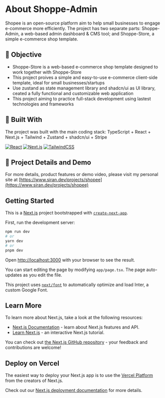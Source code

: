 # About Shoppe-Admin

Shopee is an open-source platform aim to help small businesses to engage e-commerce more efficiently. The project has two separate parts: Shoppe-Admin, a web-based admin dashboard & CMS tool; and Shoppe-Store, a simple e-commerce shop template.

## :rocket: Objective

- Shoppe-Store is a web-based e-commerce shop template designed to work together with Shoppe-Store
- This project proives a simple and easy-to-use e-commerce client-side template, ideal for small businesses/startups
- Use zustand as state management library and shadcn/ui as UI library, ceated a fully functional and customizable web application
- This project aiming to practice full-stack development using lastest technologies and frameworks

## :hammer: Built With

The project was built with the main coding stack: TypeScript + React + Next.js + Tailwind + Zustand + shadcn/ui + Stripe

[![React](https://img.shields.io/badge/React-%2361DAFB.svg?&style=for-the-badge&logo=React&logoColor=white)]()
[![Next.js](https://img.shields.io/badge/next.js-%23663399.svg?&style=for-the-badge&logo=Next.js&logoColor=white)]()
[![TailwindCSS](https://img.shields.io/badge/TailwindCSS-%23339933.svg?&style=for-the-badge&logo=TailwindCSS&logoColor=white)]()

## :pencil: Project Details and Demo

For more details, product features or demo video, please visit my personal site at [https://www.siran.dev/projects/shopee](https://www.siran.dev/projects/shopee)

## Getting Started

This is a [Next.js](https://nextjs.org/) project bootstrapped with [`create-next-app`](https://github.com/vercel/next.js/tree/canary/packages/create-next-app).

First, run the development server:

```bash
npm run dev
# or
yarn dev
# or
pnpm dev
```

Open [http://localhost:3000](http://localhost:3000) with your browser to see the result.

You can start editing the page by modifying `app/page.tsx`. The page auto-updates as you edit the file.

This project uses [`next/font`](https://nextjs.org/docs/basic-features/font-optimization) to automatically optimize and load Inter, a custom Google Font.

## Learn More

To learn more about Next.js, take a look at the following resources:

- [Next.js Documentation](https://nextjs.org/docs) - learn about Next.js features and API.
- [Learn Next.js](https://nextjs.org/learn) - an interactive Next.js tutorial.

You can check out [the Next.js GitHub repository](https://github.com/vercel/next.js/) - your feedback and contributions are welcome!

## Deploy on Vercel

The easiest way to deploy your Next.js app is to use the [Vercel Platform](https://vercel.com/new?utm_medium=default-template&filter=next.js&utm_source=create-next-app&utm_campaign=create-next-app-readme) from the creators of Next.js.

Check out our [Next.js deployment documentation](https://nextjs.org/docs/deployment) for more details.
